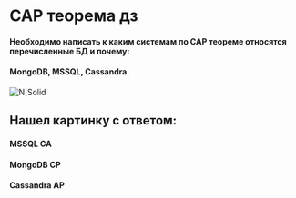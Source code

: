# CAP теорема дз
#### Необходимо написать к каким системам по CAP теореме относятся перечисленные БД и почему:
#### MongoDB, MSSQL, Cassandra.


![N|Solid](https://avatars.mds.yandex.net/get-entity_search/7689129/798488049/S600xU_2x)


## Нашел картинку с ответом:
#### MSSQL CA
#### MongoDB CP
#### Cassandra AP


